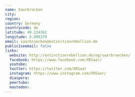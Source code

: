 ```yaml
---
name: Saarbrücken
city:
region:
country: Germany
countrycode: de
latitude: 49.234362
longitude: 6.996379
email: saarbruecken@extinctionrebellion.de
publiciseemail: false
links:
  website: http://extinctionrebellion.de/og/saarbruecken/
  facebook: https://www.facebook.com/XRSaar/
  youtube:
  twitter: https://twitter.com/XRSaar
  instagram: https://www.instagram.com/XRSaar/
  diaspora:
  peertube:
  mastodon:
---
```

